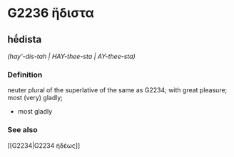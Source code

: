 # G2236 ἥδιστα

## hḗdista

_(hay'-dis-tah | HAY-thee-sta | AY-thee-sta)_

### Definition

neuter plural of the superlative of the same as G2234; with great pleasure; most (very) gladly; 

- most gladly

### See also

[[G2234|G2234 ἡδέως]]
